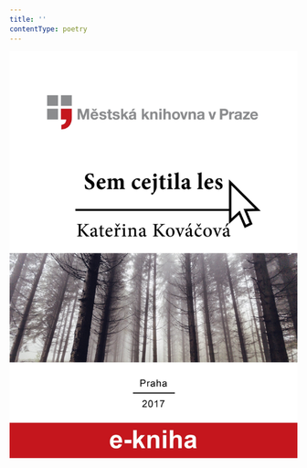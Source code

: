 ```yaml
---
title: ''
contentType: poetry
---
```


<section>

![Sem cejtila les](./resources/obalka.jpg)

</section>
